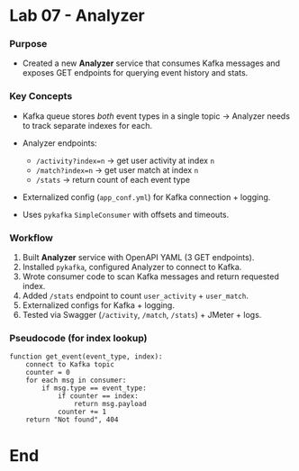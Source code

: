 
# Lab 07 - Analyzer

### Purpose
* Created a new **Analyzer** service that consumes Kafka messages and exposes GET endpoints for querying event history and stats.

### Key Concepts
* Kafka queue stores *both* event types in a single topic → Analyzer needs to track separate indexes for each.
* Analyzer endpoints:

  * `/activity?index=n` → get user activity at index `n`
  * `/match?index=n` → get user match at index `n`
  * `/stats` → return count of each event type
* Externalized config (`app_conf.yml`) for Kafka connection + logging.
* Uses `pykafka` `SimpleConsumer` with offsets and timeouts.

### Workflow

1. Built **Analyzer** service with OpenAPI YAML (3 GET endpoints).
2. Installed `pykafka`, configured Analyzer to connect to Kafka.
3. Wrote consumer code to scan Kafka messages and return requested index.
4. Added `/stats` endpoint to count `user_activity` + `user_match`.
5. Externalized configs for Kafka + logging.
6. Tested via Swagger (`/activity`, `/match`, `/stats`) + JMeter + logs.

### Pseudocode (for index lookup)
```
function get_event(event_type, index):
    connect to Kafka topic
    counter = 0
    for each msg in consumer:
        if msg.type == event_type:
            if counter == index:
                return msg.payload
            counter += 1
    return "Not found", 404
```
# End
